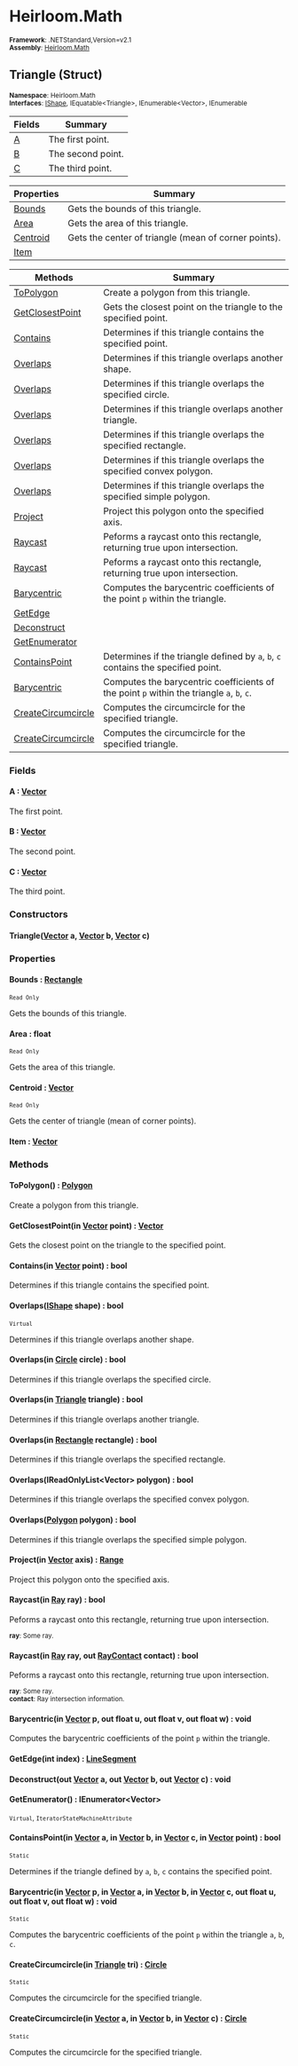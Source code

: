 # Heirloom.Math

<small>**Framework**: .NETStandard,Version=v2.1</small>  
<small>**Assembly**: [Heirloom.Math](../Heirloom.Math/Heirloom.Math.md)</small>  

## Triangle (Struct)
<small>**Namespace**: Heirloom.Math</sub></small>  
<small>**Interfaces**: [IShape](Heirloom.Math.IShape.md), IEquatable\<Triangle>, IEnumerable\<Vector>, IEnumerable</small>  

| Fields          | Summary           |
|-----------------|-------------------|
| [A](#ACDCAB7DD) | The first point.  |
| [B](#BCDCAB7E0) | The second point. |
| [C](#CCDCAB7DF) | The third point.  |

| Properties               | Summary                                              |
|--------------------------|------------------------------------------------------|
| [Bounds](#BOUBCFE829)    | Gets the bounds of this triangle.                    |
| [Area](#ARE9F5286F)      | Gets the area of this triangle.                      |
| [Centroid](#CENE921BA8E) | Gets the center of triangle (mean of corner points). |
| [Item](#ITE8B5A2F95)     |                                                      |

| Methods                            | Summary                                                                                   |
|------------------------------------|-------------------------------------------------------------------------------------------|
| [ToPolygon](#TOP44DCF963)          | Create a polygon from this triangle.                                                      |
| [GetClosestPoint](#GET53DD1DC3)    | Gets the closest point on the triangle to the specified point.                            |
| [Contains](#COND0AE797B)           | Determines if this triangle contains the specified point.                                 |
| [Overlaps](#OVE7F2D7C32)           | Determines if this triangle overlaps another shape.                                       |
| [Overlaps](#OVE7F2D7C32)           | Determines if this triangle overlaps the specified circle.                                |
| [Overlaps](#OVE7F2D7C32)           | Determines if this triangle overlaps another triangle.                                    |
| [Overlaps](#OVE7F2D7C32)           | Determines if this triangle overlaps the specified rectangle.                             |
| [Overlaps](#OVE7F2D7C32)           | Determines if this triangle overlaps the specified convex polygon.                        |
| [Overlaps](#OVE7F2D7C32)           | Determines if this triangle overlaps the specified simple polygon.                        |
| [Project](#PROAD473221)            | Project this polygon onto the specified axis.                                             |
| [Raycast](#RAY408E945F)            | Peforms a raycast onto this rectangle, returning true upon intersection.                  |
| [Raycast](#RAY408E945F)            | Peforms a raycast onto this rectangle, returning true upon intersection.                  |
| [Barycentric](#BARFD9343E2)        | Computes the barycentric coefficients of the point `p` within the triangle.               |
| [GetEdge](#GETC1CA31E1)            |                                                                                           |
| [Deconstruct](#DECC1884FDA)        |                                                                                           |
| [GetEnumerator](#GETF1F90828)      |                                                                                           |
| [ContainsPoint](#CON881CB3C3)      | Determines if the triangle defined by `a`, `b`, `c` contains the specified point.         |
| [Barycentric](#BARFD9343E2)        | Computes the barycentric coefficients of the point `p` within the triangle `a`, `b`, `c`. |
| [CreateCircumcircle](#CRE2E1240D5) | Computes the circumcircle for the specified triangle.                                     |
| [CreateCircumcircle](#CRE2E1240D5) | Computes the circumcircle for the specified triangle.                                     |

### Fields

#### <a name="ACDCAB7DD"></a>A : [Vector](Heirloom.Math.Vector.md)

The first point.

#### <a name="BCDCAB7E0"></a>B : [Vector](Heirloom.Math.Vector.md)

The second point.

#### <a name="CCDCAB7DF"></a>C : [Vector](Heirloom.Math.Vector.md)

The third point.

### Constructors

#### Triangle([Vector](Heirloom.Math.Vector.md) a, [Vector](Heirloom.Math.Vector.md) b, [Vector](Heirloom.Math.Vector.md) c)

### Properties

#### <a name="BOUBCFE829"></a>Bounds : [Rectangle](Heirloom.Math.Rectangle.md)

<small>`Read Only`</small>

Gets the bounds of this triangle.

#### <a name="ARE9F5286F"></a>Area : float

<small>`Read Only`</small>

Gets the area of this triangle.

#### <a name="CENE921BA8E"></a>Centroid : [Vector](Heirloom.Math.Vector.md)

<small>`Read Only`</small>

Gets the center of triangle (mean of corner points).

#### <a name="ITE8B5A2F95"></a>Item : [Vector](Heirloom.Math.Vector.md)


### Methods

#### <a name="TOP74E314EF"></a>ToPolygon() : [Polygon](Heirloom.Math.Polygon.md)

Create a polygon from this triangle.

#### <a name="GETDAC09B5B"></a>GetClosestPoint(in [Vector](Heirloom.Math.Vector.md) point) : [Vector](Heirloom.Math.Vector.md)

Gets the closest point on the triangle to the specified point.


#### <a name="CON33387C1A"></a>Contains(in [Vector](Heirloom.Math.Vector.md) point) : bool

Determines if this triangle contains the specified point.


#### <a name="OVE450AB809"></a>Overlaps([IShape](Heirloom.Math.IShape.md) shape) : bool
<small>`Virtual`</small>

Determines if this triangle overlaps another shape.


#### <a name="OVEE125CFD7"></a>Overlaps(in [Circle](Heirloom.Math.Circle.md) circle) : bool

Determines if this triangle overlaps the specified circle.


#### <a name="OVEB6714E43"></a>Overlaps(in [Triangle](Heirloom.Math.Triangle.md) triangle) : bool

Determines if this triangle overlaps another triangle.


#### <a name="OVE5BEF9A70"></a>Overlaps(in [Rectangle](Heirloom.Math.Rectangle.md) rectangle) : bool

Determines if this triangle overlaps the specified rectangle.


#### <a name="OVE89F258A7"></a>Overlaps(IReadOnlyList\<Vector> polygon) : bool

Determines if this triangle overlaps the specified convex polygon.


#### <a name="OVE90B1A9F6"></a>Overlaps([Polygon](Heirloom.Math.Polygon.md) polygon) : bool

Determines if this triangle overlaps the specified simple polygon.


#### <a name="PRODD6295AA"></a>Project(in [Vector](Heirloom.Math.Vector.md) axis) : [Range](Heirloom.Math.Range.md)

Project this polygon onto the specified axis.


#### <a name="RAYACE7FDBA"></a>Raycast(in [Ray](Heirloom.Math.Ray.md) ray) : bool

Peforms a raycast onto this rectangle, returning true upon intersection.

<small>**ray**: <param name="ray">Some ray.</param></small>  

#### <a name="RAY4B66C4A9"></a>Raycast(in [Ray](Heirloom.Math.Ray.md) ray, out [RayContact](Heirloom.Math.RayContact.md) contact) : bool

Peforms a raycast onto this rectangle, returning true upon intersection.

<small>**ray**: <param name="ray">Some ray.</param></small>  
<small>**contact**: <param name="contact">Ray intersection information.</param></small>  

#### <a name="BAR12B7451"></a>Barycentric(in [Vector](Heirloom.Math.Vector.md) p, out float u, out float v, out float w) : void

Computes the barycentric coefficients of the point `p` within the triangle.


#### <a name="GETDC025800"></a>GetEdge(int index) : [LineSegment](Heirloom.Math.LineSegment.md)


#### <a name="DEC6E47A108"></a>Deconstruct(out [Vector](Heirloom.Math.Vector.md) a, out [Vector](Heirloom.Math.Vector.md) b, out [Vector](Heirloom.Math.Vector.md) c) : void


#### <a name="GETE15EECC3"></a>GetEnumerator() : IEnumerator\<Vector>
<small>`Virtual`, `IteratorStateMachineAttribute`</small>

#### <a name="CONBCA85FE8"></a>ContainsPoint(in [Vector](Heirloom.Math.Vector.md) a, in [Vector](Heirloom.Math.Vector.md) b, in [Vector](Heirloom.Math.Vector.md) c, in [Vector](Heirloom.Math.Vector.md) point) : bool
<small>`Static`</small>

Determines if the triangle defined by `a`, `b`, `c` contains the specified point.


#### <a name="BARD70755F5"></a>Barycentric(in [Vector](Heirloom.Math.Vector.md) p, in [Vector](Heirloom.Math.Vector.md) a, in [Vector](Heirloom.Math.Vector.md) b, in [Vector](Heirloom.Math.Vector.md) c, out float u, out float v, out float w) : void
<small>`Static`</small>

Computes the barycentric coefficients of the point `p` within the triangle `a`, `b`, `c`.


#### <a name="CRE786283F6"></a>CreateCircumcircle(in [Triangle](Heirloom.Math.Triangle.md) tri) : [Circle](Heirloom.Math.Circle.md)
<small>`Static`</small>

Computes the circumcircle for the specified triangle.


#### <a name="CRE92BAA96D"></a>CreateCircumcircle(in [Vector](Heirloom.Math.Vector.md) a, in [Vector](Heirloom.Math.Vector.md) b, in [Vector](Heirloom.Math.Vector.md) c) : [Circle](Heirloom.Math.Circle.md)
<small>`Static`</small>

Computes the circumcircle for the specified triangle.


